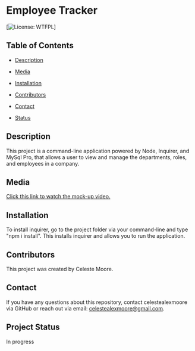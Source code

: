 # Employee Tracker
  [![License: WTFPL](https://img.shields.io/badge/License-${license}.svg)]

  ## Table of Contents

  * [Description](#Description)

  * [Media](#Media)

  * [Installation](#Installation)

  * [Contributors](#Contributors)

  * [Contact](#Contact)

  * [Status](Status)


  ## Description
  This project is a command-line application powered by Node, Inquirer, and MySql Pro, that allows a user to view and manage the departments, roles, and employees in a company.

  ## Media
  
  [Click this link to watch the mock-up video.](./utils/readme-generator-vid.mov)
  
  ## Installation
  To install inquirer, go to the project folder via your command-line and type "npm i install". This installs inquirer and allows you to run the application.

  ## Contributors
  This project was created by Celeste Moore.

  ## Contact
  If you have any questions about this repository, contact celestealexmoore via GitHub or reach out via email:
  celestealexmoore@gmail.com.

  ## Project Status
  In progress

